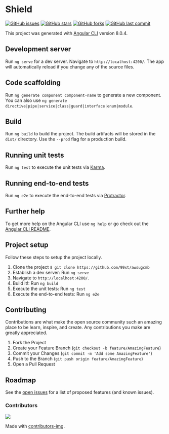 # Shield

[![GitHub issues](https://img.shields.io/github/issues/99xt/awsugcmb)](https://github.com/99xt/awsugcmb/issues)
[![GitHub stars](https://img.shields.io/github/stars/99xt/awsugcmb)](https://github.com/99xt/awsugcmb/stargazers)
[![GitHub forks](https://img.shields.io/github/forks/99xt/awsugcmb)](https://github.com/99xt/awsugcmb/network)
[![GitHub last commit](https://img.shields.io/github/last-commit/99xt/awsugcmb)](https://img.shields.io/github/last-commit/99xt/awsugcmb)

This project was generated with [Angular CLI](https://github.com/angular/angular-cli) version 8.0.4.

## Development server

Run `ng serve` for a dev server. Navigate to `http://localhost:4200/`. The app will automatically reload if you change any of the source files.

## Code scaffolding

Run `ng generate component component-name` to generate a new component. You can also use `ng generate directive|pipe|service|class|guard|interface|enum|module`.

## Build

Run `ng build` to build the project. The build artifacts will be stored in the `dist/` directory. Use the `--prod` flag for a production build.

## Running unit tests

Run `ng test` to execute the unit tests via [Karma](https://karma-runner.github.io).

## Running end-to-end tests

Run `ng e2e` to execute the end-to-end tests via [Protractor](http://www.protractortest.org/).

## Further help

To get more help on the Angular CLI use `ng help` or go check out the [Angular CLI README](https://github.com/angular/angular-cli/blob/master/README.md).

## Project setup
Follow these steps to setup the project locally.

1. Clone the project `$ git clone https://github.com/99xt/awsugcmb`
3. Establish a dev server: Run `ng serve` 
4. Navigate to `http://localhost:4200/`. 
5. Build it!: Run `ng build`
6. Execute the unit tests: Run `ng test` 
7. Execute the end-to-end tests: Run `ng e2e`


## Contributing

Contributions are what make the open source community such an amazing place to be learn, inspire, and create. Any contributions you make are greatly appreciated.

1. Fork the Project
2. Create your Feature Branch (`git checkout -b feature/AmazingFeature`)
3. Commit your Changes (`git commit -m 'Add some AmazingFeature'`)
4. Push to the Branch (`git push origin feature/AmazingFeature`)
5. Open a Pull Request

## Roadmap

See the [open issues](https://github.com/99xt/awsugcmb/issues) for a list of proposed features (and known issues).

### Contributors
<a href="https://github.com/99xt/awsugcmb/graphs/contributors">
  <img src="https://contributors-img.firebaseapp.com/image?repo=99xt/awsugcmb" />
</a>

Made with [contributors-img](https://contributors-img.firebaseapp.com).
